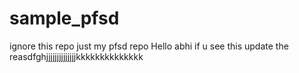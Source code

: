 # sample_pfsd
ignore this repo just my pfsd repo
Hello abhi if  u see this update the reasdfghjjjjjjjjjjjjjjkkkkkkkkkkkkkk

